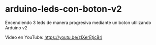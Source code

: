 # arduino-leds-con-boton-v2
Encendiendo 3 leds de manera progresiva mediante un boton utilizando Arduino v2

Video en YouTube: https://youtu.be/zIXerEtjcB4
